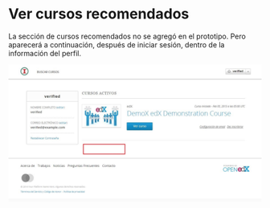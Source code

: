 # Ver cursos recomendados

La sección de cursos recomendados no se agregó en el prototipo. Pero aparecerá a continuación, después de iniciar sesión, dentro de la información del perfil. 


![home](../images/5-1-1.jpg)


